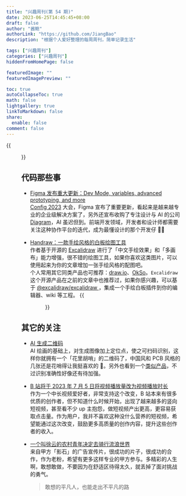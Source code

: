 ```yaml
---
title: "兴趣周刊(第 54 期)"
date: 2023-06-25T14:45:45+08:00
draft: false
author: "酱鲍"
authorLink: "https://github.com/JiangBao"
description: "根据个人爱好整理的每周周刊，简单记录生活"

tags: ["兴趣周刊"]
categories: ["兴趣周刊"]
hiddenFromHomePage: false

featuredImage: ""
featuredImagePreview: ""

toc: true
autoCollapseToc: true
math: false
lightgallery: true
linkToMarkdown: false
share:
  enable: false
comment: false
---
```


<!--more-->
{{<figure src="https://jiangbao-1258001083.cos.ap-shanghai.myqcloud.com/20230703-cloud.jpg" title="山雨欲来">}}

## 代码那些事
* [Figma 发布重大更新：Dev Mode, variables, advanced prototyping, and more](https://www.figma.com/release-notes/)  
[Config 2023](https://config.figma.com/) 大会，Figma 宣布了重要更新，看起来是越来越专业的企业级解决方案了，另外还宣布收购了专注设计与 AI 的公司 [Diagram](https://diagram.com/)，AI 虽迟但到。前端开发领域，开发者和设计师都需要关注这种协作平台的迭代，成为最懂设计的那个开发仔 👍🏻

* [Handraw：一款手绘风格的白板绘图工具](https://sspai.com/post/80459)  
作者基于开源的 [Excalidraw](https://handraw.top/) 进行了「中文手绘效果」和「多画布」能力增强，很不错的绘图工具，如果你喜欢这类图片，可以使用起来为你的文章增加一张手绘风格的配图吧。  
个人常用其它同类产品也可推荐：[draw.io](https://app.diagrams.net/)、[OkSo](https://okso.app/)。`Excalidraw` 这个开源产品在之前的文章中也推荐过，如果你感兴趣，可以基于 [@excalidraw/excalidraw
](https://www.npmjs.com/package/@excalidraw/excalidraw)，集成一个手绘白板插件到你的编辑器、wiki 等工程。
{{<figure src="https://cdn.sspai.com/2023/06/20/article/8528b4dda74e66d311c884a5072c0c9f?imageView2/2/w/1120/q/90/interlace/1/ignore-error/1">}}

## 其它的关注
* [AI 生成二维码](https://mp.weixin.qq.com/s/i4WR5ULH1ZZYl8Watf3EPw)  
AI 绘画的基础上，对生成图像加上定位点，使之可扫码识别，这样你就拥有一个「花里胡哨」的二维码了，中国风和 PCB 风格的几张还是花哨得让我挺喜欢的 🐶。另外也看到一个[类似产品](https://www.v2ex.com/t/952181)，不过识别准确性好像还有待加强。

* [B 站将于 2023 年 7 月 5 日将视频播放量改为视频播放时长](https://www.36kr.com/p/2320725113407108)  
作为一个中长视频爱好者，非常支持这个改变，B 站本来有很多优质的创作者，但不知道什么时候开始，出现了越来越多的竖向短视频，甚至看不少 up 主抱怨，做短视频产出更高，更容易获取点击量。作为用户，我并不喜欢这种没什么营养的短视频，希望能通过这次改变，鼓励更多高质量的创作内容，提升这些创作者的收入。

* [一个叫徐云的农村青年决定去骑行流浪世界](https://www.bilibili.com/video/BV1Sh411P7rc/?share_source=copy_web&vd_source=82c23f59fad25a0a82e3521e80b11cf5)  
来自甲方「影石」的广告宣传片，很成功的片子，很成功的合作，作为老粉，希望有更多这样专业的甲方参与。多精彩的人生啊，敢想敢做，不要因为在舒适区待得太久，就丢掉了面对挑战的勇气。  
  > 敢想的平凡人，也能走出不平凡的路
